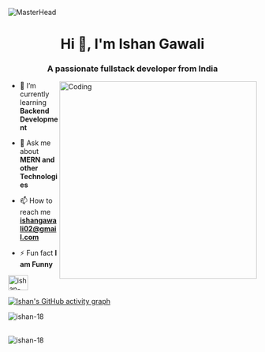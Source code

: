 ![MasterHead](https://www.charpeni.com/static/images/arrow-functions-in-class-properties-might-not-be-as-great-as-we-think/banner.gif)
<h1 align="center">Hi 👋, I'm Ishan Gawali</h1>
<h3 align="center">A passionate fullstack developer from India</h3>
<img align="right" alt="Coding" width="400" src="https://cdn.dribbble.com/users/1162077/screenshots/3848914/programmer.gif">

- 🌱 I’m currently learning **Backend Development**

- 💬 Ask me about **MERN and other Technologies**

- 📫 How to reach me **ishangawali02@gmail.com**

- ⚡ Fun fact **I am Funny**

<a href="https://www.linkedin.com/in/ishan-gawali/" target="blank"><img align="center" src="https://raw.githubusercontent.com/rahuldkjain/github-profile-readme-generator/master/src/images/icons/Social/linked-in-alt.svg" alt="ishan-gawali" height="30" width="40" /></a>

[![Ishan's GitHub activity graph](https://activity-graph.herokuapp.com/graph?username=ishan-18&&theme=xcode)](https://github.com/ishan-18)

<p><img align="left" src="https://github-readme-stats.vercel.app/api/top-langs?username=ishan-18&show_icons=true&locale=en&layout=compact&theme=tokyonight" alt="ishan-18" /></p>

<br/>
<br/>

<p><img align="center" src="https://github-readme-streak-stats.herokuapp.com/?user=ishan-18&&theme=tokyonight" alt="ishan-18" /></p>



